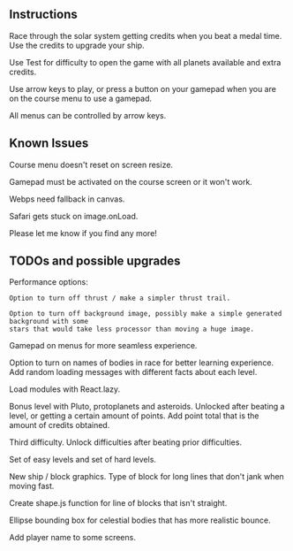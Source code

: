 ## Instructions

Race through the solar system getting credits when you beat a medal time. Use the credits to upgrade your ship.

Use Test for difficulty to open the game with all planets available and extra credits.

Use arrow keys to play, or press a button on your gamepad when you are on the course menu to use a gamepad.

All menus can be controlled by arrow keys.

## Known Issues

Course menu doesn't reset on screen resize.

Gamepad must be activated on the course screen or it won't work.

Webps need fallback in canvas.

Safari gets stuck on image.onLoad.

Please let me know if you find any more!

## TODOs and possible upgrades

Performance options:

    Option to turn off thrust / make a simpler thrust trail.

    Option to turn off background image, possibly make a simple generated background with some
    stars that would take less processor than moving a huge image.

Gamepad on menus for more seamless experience.

Option to turn on names of bodies in race for better learning experience.
Add random loading messages with different facts about each level.

Load modules with React.lazy.

Bonus level with Pluto, protoplanets and asteroids. Unlocked after beating a level,
or getting a certain amount of points.
Add point total that is the amount of credits obtained.

Third difficulty. Unlock difficulties after beating prior difficulties.

Set of easy levels and set of hard levels.

New ship / block graphics.
Type of block for long lines that don't jank when moving fast.

Create shape.js function for line of blocks that isn't straight.

Ellipse bounding box for celestial bodies that has more realistic bounce.

Add player name to some screens.
